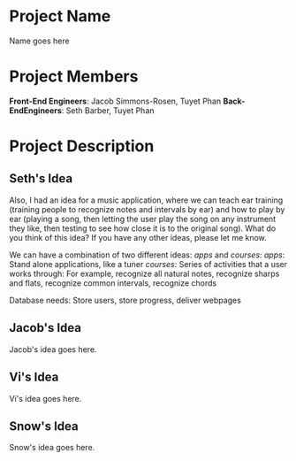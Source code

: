 # Project Name
Name goes here

# Project Members
**Front-End Engineers**: Jacob Simmons-Rosen, Tuyet Phan 
**Back-EndEngineers**: Seth Barber, Tuyet Phan

# Project Description
## Seth's Idea
Also, I had an idea for a music application, where we can teach ear training (training people to recognize notes and intervals by ear) 
and how to play by ear (playing a song, then letting the user play the song on any instrument they like, then testing to see how close 
it is to the original song). What do you think of this idea? If you have any other ideas, please let me know.

We can have a combination of two different ideas: *apps* and *courses*:
  *apps*:     Stand alone applications, like a tuner
  *courses*: Series of activities that a user works through: For example, recognize all natural notes, 
             recognize sharps and flats, recognize common intervals, recognize chords

Database needs: Store users, store progress, deliver webpages

## Jacob's Idea
Jacob's idea goes here.

## Vi's Idea
Vi's idea goes here.

## Snow's Idea
Snow's idea goes here.
